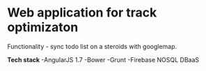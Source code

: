 # Web application for track optimizaton
 Functionality - sync todo list on a steroids with googlemap.

**Tech stack**
-AngularJS 1.7
-Bower
-Grunt
-Firebase NOSQL DBaaS